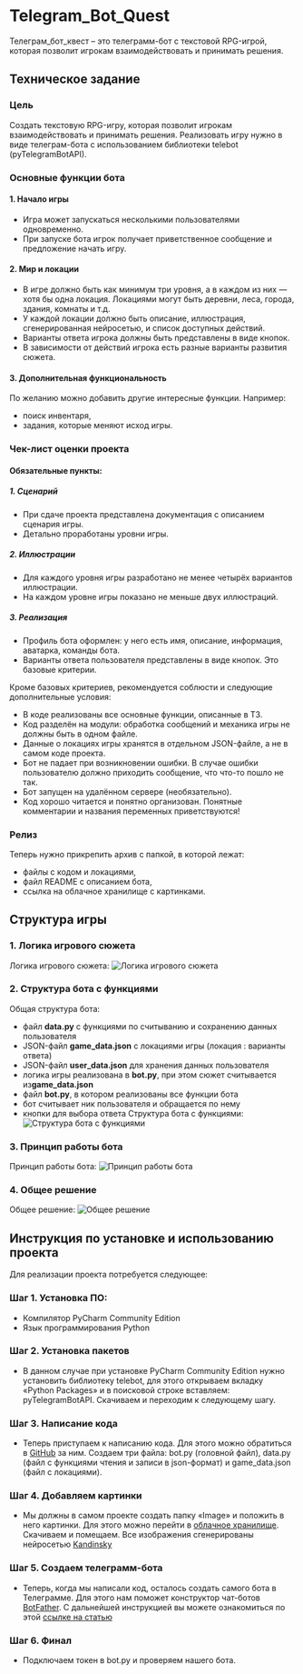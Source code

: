 #  **Telegram_Bot_Quest**
Телеграм_бот_квест – это телеграмм-бот с текстовой RPG-игрой, которая позволит игрокам взаимодействовать и принимать решения. 

## **Техническое задание**
### **Цель**
Создать текстовую RPG-игру, которая позволит игрокам взаимодействовать и принимать решения. Реализовать игру нужно в виде телеграм-бота с использованием библиотеки telebot (pyTelegramBotAPI).
### **Основные функции бота**
#### **1. Начало игры**
- Игра может запускаться несколькими пользователями одновременно.
- При запуске бота игрок получает приветственное сообщение и предложение начать игру.
#### **2. Мир и локации**
- В игре должно быть как минимум три уровня, а в каждом из них — хотя бы одна локация. Локациями могут быть деревни, леса, города, здания, комнаты и т.д.
- У каждой локации должно быть описание, иллюстрация, сгенерированная нейросетью, и список доступных действий.
- Варианты ответа игрока должны быть представлены в виде кнопок.
- В зависимости от действий игрока есть разные варианты развития сюжета.
#### **3. Дополнительная функциональность**
По желанию можно добавить другие интересные функции. Например:
- поиск инвентаря,
- задания, которые меняют исход игры.

### **Чек-лист оценки проекта**
#### **Обязательные пункты:** 
##### **1. Сценарий**
- При сдаче проекта представлена документация с описанием сценария игры.
- Детально проработаны уровни игры.
##### **2. Иллюстрации**
- Для каждого уровня игры разработано не менее четырёх вариантов иллюстрации.
- На каждом уровне игры показано не меньше двух иллюстраций.
##### **3. Реализация**
- Профиль бота оформлен: у него есть имя, описание, информация, аватарка, команды бота.
- Варианты ответа пользователя представлены в виде кнопок.
Это базовые критерии. 

Кроме базовых критериев, рекомендуется соблюсти и следующие дополнительные условия:
- В коде реализованы все основные функции, описанные в ТЗ.
- Код разделён на модули: обработка сообщений и механика игры не должны быть в одном файле.
- Данные о локациях игры хранятся в отдельном JSON-файле, а не в самом коде проекта.
- Бот не падает при возникновении ошибки. В случае ошибки пользователю должно приходить сообщение, что что-то пошло не так.
- Бот запущен на удалённом сервере (необязательно).
- Код хорошо читается и понятно организован. Понятные комментарии и названия переменных приветствуются!

### **Релиз**
Теперь нужно прикрепить архив с папкой, в которой лежат:
- файлы с кодом и локациями,
- файл README с описанием бота,
- ссылка на облачное хранилище с картинками.

## **Структура игры**
### **1. Логика игрового сюжета** 
Логика игрового сюжета: ![Логика игрового сюжета](https://github.com/Sensei-PGD/Telegram_Bot_Quest/blob/main/schemes/The_logic_of_the_game.png)     

### **2. Структура бота с функциями** 
Общая структура бота:
- файл **data.py** с функциями по считыванию и сохранению данных пользователя
- JSON-файл **game_data.json** с локациями игры (локация : варианты ответа)
- JSON-файл **user_data.json** для хранения данных пользователя
- логика игры реализована в **bot.py**, при этом сюжет считывается из**game_data.json**
- файл **bot.py**, в котором реализованы все функции бота 
- бот считывает ник пользователя и обращается по нему
- кнопки для выбора ответа
Структура бота с функциями: ![Структура бота с функциями](https://github.com/Sensei-PGD/Telegram_Bot_Quest/blob/main/schemes/Bot_structure_with_functions.jpg)  
### **3. Принцип работы бота** 
Принцип работы бота: ![Принцип работы бота](https://github.com/Sensei-PGD/Telegram_Bot_Quest/blob/main/schemes/How_the_bot_works.jpg)    

### **4. Общее решение** 
Общее решение: ![Общее решение](https://github.com/Sensei-PGD/Telegram_Bot_Quest/blob/main/schemes/The_general_solution.jpg)    

## **Инструкция по установке и использованию проекта**
Для реализации проекта потребуется следующее:
### **Шаг 1. Установка ПО:**
- Компилятор PyCharm Community Edition
- Язык программирования Python
### **Шаг 2. Установка пакетов**
- В данном случае при установке PyCharm Community Edition нужно установить библиотеку telebot, для этого открываем вкладку «Python Packages» и в поисковой строке вставляем: pyTelegramBotAPI. Скачиваем и переходим к следующему шагу.
### **Шаг 3. Написание кода**
- Теперь приступаем к написанию кода. Для этого можно обратиться в [GitHub](https://github.com/Sensei-PGD/Telegram_Bot_Quest.git) за ним. Создаем три файла: bot.py (головной файл), data.py (файл с функциями чтения и записи в json-формат) и game_data.json (файл с локациями). 
### **Шаг 4. Добавляем картинки**
- Мы должны в самом проекте создать папку «Image» и положить в него картинки. Для этого можно перейти в [облачное хранилище](https://github.com/Sensei-PGD/Telegram_Bot_Quest/tree/main/illustrations). Скачиваем и помещаем. Все изображения сгенерированы нейросетью [Kandinsky](https://fusionbrain.ai/?ref=vc.ru) 
### **Шаг 5. Создаем телеграмм-бота**
- Теперь, когда мы написали код, осталось создать самого бота в Телеграмме. Для этого нам поможет конструктор чат-ботов [BotFather](https://t.me/BotFather). С дальнейшей инструкцией вы можете ознакомиться по этой [ссылке на статью]( https://vc.ru/dev/903659-kak-sozdat-bota-v-telegram-za-5-minut-botfather)
### **Шаг 6. Финал**
- Подключаем токен в bot.py и проверяем нашего бота. 



